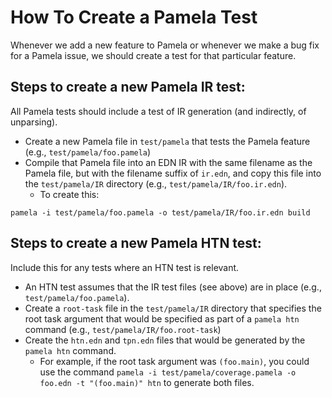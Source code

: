 # How To Create a Pamela Test

Whenever we add a new feature to Pamela or whenever we make a bug fix for a Pamela issue, we should create a test for that particular feature.

## Steps to create a new Pamela IR test:
All Pamela tests should include a test of IR generation (and indirectly, of unparsing).

* Create a new Pamela file in `test/pamela` that tests the Pamela feature (e.g., `test/pamela/foo.pamela`)
* Compile that Pamela file into an EDN IR with the same filename as the Pamela file, but with the filename suffix of `ir.edn`, and copy this file into the `test/pamela/IR` directory (e.g., `test/pamela/IR/foo.ir.edn`).  
	* To create this:
```
pamela -i test/pamela/foo.pamela -o test/pamela/IR/foo.ir.edn build
```

## Steps to create a new Pamela HTN test:
Include this for any tests where an HTN test is relevant.

* An HTN test assumes that the IR test files (see above) are in place (e.g., `test/pamela/foo.pamela`).
* Create a `root-task` file in the `test/pamela/IR` directory that specifies the root task argument that would be specified as part of a `pamela htn` command (e.g., `test/pamela/IR/foo.root-task`)
* Create the `htn.edn` and `tpn.edn` files that would be generated by the `pamela htn` command.  
	* For example, if the root task argument was `(foo.main)`, you could use the command `pamela -i test/pamela/coverage.pamela -o foo.edn -t "(foo.main)" htn` to generate both files.

